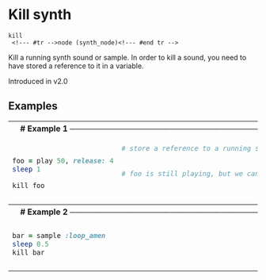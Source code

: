 # Kill synth

```
kill 
 <!--- #tr -->node (synth_node)<!--- #end tr -->
```


Kill a running synth sound or sample. In order to kill a sound, you need to have stored a reference to it in a variable.

Introduced in v2.0

## Examples

<table class="examples">
<tr>
<th colspan="2" class="even head"># Example 1 ──────────────────────────────────────────────────────</th>
</tr>
<tr>
<td class="even">

```ruby

foo = play 50, release: 4
sleep 1

kill foo


```

</td>
<td class="even">

<!--- #tr -->
```ruby
# store a reference to a running synth in a variable called foo:
 
 
# foo is still playing, but we can kill it early:
 



```
<!--- #end tr -->

</td>
</tr>
<tr>
<th colspan="2" class="odd head"># Example 2 ──────────────────────────────────────────────────────</th>
</tr>
<tr>
<td class="odd">

```ruby
bar = sample :loop_amen
sleep 0.5
kill bar


```

</td>
<td class="odd">

<!--- #tr -->
```ruby
 
 
 



```
<!--- #end tr -->

</td>
</tr>
</table>

